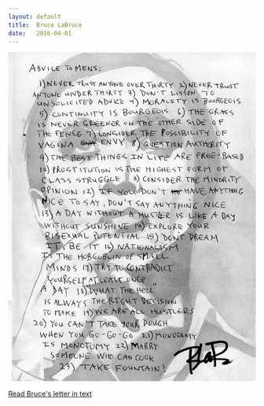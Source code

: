 ```yaml
---
layout: default
title:  Bruce LaBruce
date:   2016-04-01
---
```


![Bruce LaBruce Letter](/images/bruce-labruce.jpg)
<div class="letter-links">
  <a class="page-link" href="/bruce-labruce/text">Read Bruce's letter in text</a>
</div>


